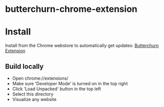 # butterchurn-chrome-extension

# Install
Install from the Chrome webstore to automatically get updates: [Butterchurn Extension](https://chrome.google.com/webstore/detail/butterchurn-music-visuali/jfdmelgfepjcmlljpdeajbiiibkehnih)

## Build locally
- Open chrome://extensions/
- Make sure 'Developer Mode' is turned on in the top right
- Click 'Load Unpacked' button in the top left
- Select this directory
- Visualize any website
